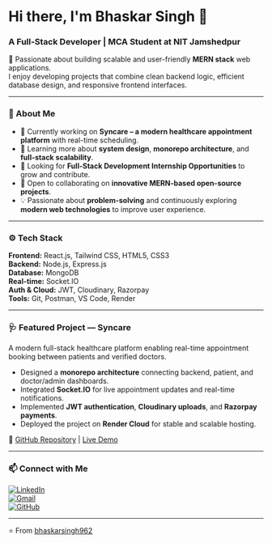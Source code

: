 # Hi there, I'm Bhaskar Singh 👋  
### A Full-Stack Developer | MCA Student at NIT Jamshedpur  

🚀 Passionate about building scalable and user-friendly **MERN stack** web applications.  
I enjoy developing projects that combine clean backend logic, efficient database design, and responsive frontend interfaces.  

---

### 🧠 About Me  
- 🔭 Currently working on **Syncare – a modern healthcare appointment platform** with real-time scheduling.  
- 🌱 Learning more about **system design**, **monorepo architecture**, and **full-stack scalability**.  
- 💼 Looking for **Full-Stack Development Internship Opportunities** to grow and contribute.  
- 🤝 Open to collaborating on **innovative MERN-based open-source projects**.  
- 💡 Passionate about **problem-solving** and continuously exploring **modern web technologies** to improve user experience.  

---

### ⚙️ Tech Stack  
**Frontend:** React.js, Tailwind CSS, HTML5, CSS3  
**Backend:** Node.js, Express.js  
**Database:** MongoDB  
**Real-time:** Socket.IO  
**Auth & Cloud:** JWT, Cloudinary, Razorpay  
**Tools:** Git, Postman, VS Code, Render  

---

### 🩺 Featured Project — Syncare  
A modern full-stack healthcare platform enabling real-time appointment booking between patients and verified doctors.  
- Designed a **monorepo architecture** connecting backend, patient, and doctor/admin dashboards.  
- Integrated **Socket.IO** for live appointment updates and real-time notifications.  
- Implemented **JWT authentication**, **Cloudinary uploads**, and **Razorpay payments**.  
- Deployed the project on **Render Cloud** for stable and scalable hosting.  

🔗 [GitHub Repository](https://github.com/bhaskarsingh962/Syncare-full-Stack-project) | [Live Demo](https://syncare-client.onrender.com)

---

### 📫 Connect with Me  
[![LinkedIn](https://img.shields.io/badge/LinkedIn-blue?style=for-the-badge&logo=linkedin)](www.linkedin.com/in/bhaskar-singh96)  
[![Gmail](https://img.shields.io/badge/Gmail-red?style=for-the-badge&logo=gmail)](mailto:bhaskarsingh91642@gmail.com)  
[![GitHub](https://img.shields.io/badge/GitHub-black?style=for-the-badge&logo=github)](https://github.com/bhaskarsingh962)

---

⭐ From [bhaskarsingh962](https://github.com/bhaskarsingh962)
